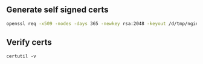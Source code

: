 ## Generate self signed certs
```sh
openssl req -x509 -nodes -days 365 -newkey rsa:2048 -keyout /d/tmp/nginx.key -out /d/tmp/nginx.crt -subj "/CN=nginxsvc/O=nginxsvc"
```
## Verify certs
```
certutil -v
```
